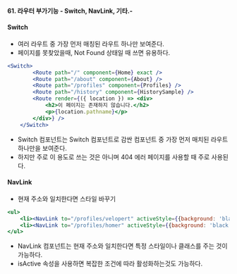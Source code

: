 #### 61. 라우터 부가기능 - Switch, NavLink, 기타.-

#### Switch
- 여러 라우트 중 가장 먼저 매칭된 라우트 하나만 보여준다.
- 페이지를 못찾았을때, Not Found 상태일 때 쓰면 유용하다.

```jsx
<Switch>
        <Route path="/" component={Home} exact />
        <Route path="/about" component={About} />
        <Route path="/profiles" component={Profiles} />
        <Route path="/history" component={HistorySample} />
        <Route render={({ location }) => <div>
            <h2>이 페이지는 존재하지 않습니다.</h2>
            <p>{location.pathname}</p>
        </div>} />
    </Switch>
```

- Switch 컴포넌트는 Switch 컴포넌트로 감싼 컴포넌트 중 가장 먼저 매치된 라우트 하나만을 보여준다.
- 하지만 주로 이 용도로 쓰는 것은 아니며 404 에러 페이지를 사용할 때 주로 사용된다.

#### NavLink
- 현재 주소와 일치한다면 스타일 바꾸기

```jsx
<ul>
    <li><NavLink to="/profiles/velopert" activeStyle={{background: 'black', color:'white'}} activeClassName="active" isActive={(match, location) => {return true;}}>velopert</NavLink></li>
    <li><NavLink to="/profiles/homer" activeStyle={{background: 'black', color:'white'}}>homer</NavLink></li>
</ul>
```

- NavLink 컴포넌트는 현재 주소와 일치한다면 특정 스타일이나 클래스를 주는 것이 가능하다.
- isActive 속성을 사용하면 복잡한 조건에 따라 활성화하는것도 가능하다.


